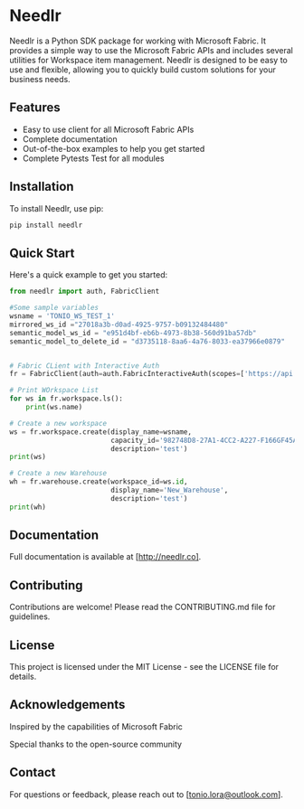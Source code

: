 # Needlr

Needlr is a Python SDK package for working with Microsoft Fabric. It provides a simple way to use the Microsoft Fabric APIs and includes several utilities for Workspace item management. Needlr is designed to be easy to use and flexible, allowing you to quickly build custom solutions for your business needs.

## Features

- Easy to use client for all Microsoft Fabric APIs
- Complete documentation
- Out-of-the-box examples to help you get started
- Complete Pytests Test for all modules

## Installation

To install Needlr, use pip:

```bash
pip install needlr
```

## Quick Start

Here's a quick example to get you started:

```python
from needlr import auth, FabricClient

#Some sample variables
wsname = 'TONIO_WS_TEST_1'
mirrored_ws_id ="27018a3b-d0ad-4925-9757-b09132484480"
semantic_model_ws_id = "e951d4bf-eb6b-4973-8b38-560d91ba57db"
semantic_model_to_delete_id = "d3735118-8aa6-4a76-8033-ea37966e0879"


# Fabric CLient with Interactive Auth
fr = FabricClient(auth=auth.FabricInteractiveAuth(scopes=['https://api.fabric.microsoft.com/.default']))

# Print WOrkspace List
for ws in fr.workspace.ls():
    print(ws.name)

# Create a new workspace
ws = fr.workspace.create(display_name=wsname, 
                         capacity_id='982748D8-27A1-4CC2-A227-F166GF45ABB8', 
                         description='test')
print(ws)

# Create a new Warehouse    
wh = fr.warehouse.create(workspace_id=ws.id, 
                         display_name='New_Warehouse', 
                         description='test')
print(wh)
```

## Documentation

Full documentation is available at [http://needlr.co].

## Contributing

Contributions are welcome! Please read the CONTRIBUTING.md file for guidelines.

## License

This project is licensed under the MIT License - see the LICENSE file for details.

## Acknowledgements

Inspired by the capabilities of Microsoft Fabric

Special thanks to the open-source community

## Contact

For questions or feedback, please reach out to [tonio.lora@outlook.com].
